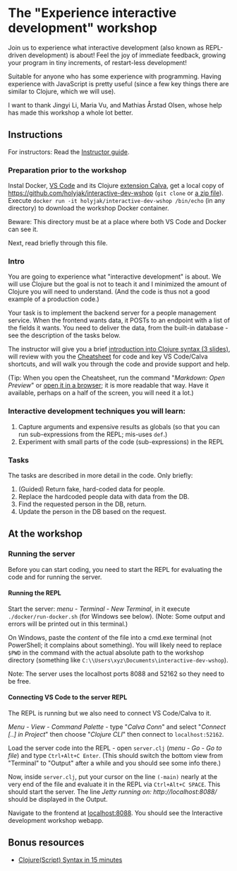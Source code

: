 # The "Experience interactive development" workshop

Join us to experience what interactive development (also known as REPL-driven development) is about! Feel the joy of immediate feedback, growing your program in tiny increments, of restart-less development!

Suitable for anyone who has some experience with programming. Having experience with JavaScript is pretty useful (since a few key things there are similar to Clojure, which we will use).

I want to thank Jingyi Li, Maria Vu, and Mathias Årstad Olsen, whose help has made this workshop a whole lot better.

## Instructions

For instructors: Read the [Instructor guide](Instructor%20guide.md).

### Preparation prior to the workshop

Instal Docker, [VS Code](https://code.visualstudio.com/) and its Clojure [extension Calva](https://code.visualstudio.com/), get a local copy of https://github.com/holyjak/interactive-dev-wshop (`git clone` or [a zip file](https://github.com/holyjak/interactive-dev-wshop/archive/master.zip)). Execute `docker run -it holyjak/interactive-dev-wshop /bin/echo` (in any directory) to download the workshop Docker container.

Beware: This directory must be at a place where both VS Code and Docker can see it.

Next, read briefly through this file.

### Intro

You are going to experience what "interactive development" is about. We will use Clojure but the goal is not to teach it and I minimized the amount of Clojure you will need to understand. (And the code is thus not a good example of a production code.)

Your task is to implement the backend server for a people management service. When the frontend wants data, it POSTs to an endpoint with a list of the fields it wants. You need to deliver the data, from the built-in database - see the description of the tasks below.

The instructor will give you a brief [introduction into Clojure syntax (3 slides)](doc/Clojure%20syntax%20intro%20slides.pdf), will review with you the [Cheatsheet](Cheatsheet.md) for code and key VS Code/Calva shortcuts, and will walk you through the code and provide support and help.

(Tip: When you open the Cheatsheet, run the command "_Markdown: Open Preview_" or [open it in a browser](https://github.com/holyjak/interactive-dev-wshop/blob/master/Cheatsheet.md); it is more readable that way. Have it available, perhaps on a half of the screen, you will need it a lot.)

### Interactive development techniques you will learn:

1. Capture arguments and expensive results as globals (so that you can run sub-expressions from the REPL; mis-uses `def`.)
2. Experiment with small parts of the code (sub-expressions) in the REPL

### Tasks

The tasks are described in more detail in the code. Only briefly:

1. (Guided) Return fake, hard-coded data for people.
2. Replace the hardcoded people data with data from the DB.
3. Find the requested person in the DB, return.
4. Update the person in the DB based on the request.

## At the workshop

### Running the server

Before you can start coding, you need to start the REPL for evaluating the code and for running the server.

#### Running the REPL

Start the server: _menu - Terminal - New Terminal_, in it execute `./docker/run-docker.sh` (for Windows see below). (Note: Some output and errors will be printed out in this terminal.)

On Windows, paste the _content_ of the file into a cmd.exe terminal (not PowerShell; it complains about something). You will likely need to replace `$PWD` in the command with the actual absolute path to the workshop directory (something like `C:\\Users\xyz\Documents\interactive-dev-wshop`).

Note: The server uses the localhost ports 8088 and 52162 so they need to be free.

#### Connecting VS Code to the server REPL

The REPL is running but we also need to connect VS Code/Calva to it.

_Menu - View - Command Palette_ - type "_Calva Conn_" and select "_Connect [..] in Project_" then choose "_Clojure CLI_" then connect to `localhost:52162`.

Load the server code into the REPL - open `server.clj` (_menu - Go - Go to file_) and type `Ctrl+Alt+C Enter`.
(This should switch the bottom view from "Terminal" to "Output" after a while and you should see some info there.)

Now, inside `server.clj`, put your cursor on the line `(-main)` nearly at the very end of the file and evaluate it in the REPL via `Ctrl+Alt+C SPACE`. This should start the server. The line _Jetty running on: http://localhost:8088/_ should be displayed in the Output.

Navigate to the frontend at [localhost:8088](http://localhost:8088/). You should see the Interactive development workshop webapp.

## Bonus resources

* [Clojure(Script) Syntax in 15 minutes](https://github.com/shaunlebron/ClojureScript-Syntax-in-15-minutes)

